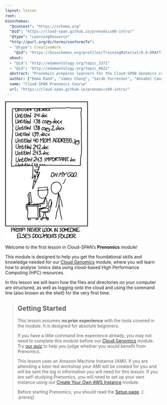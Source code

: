 ```yaml
---
layout: lesson
root: .
bioschemas:
  "@context": "https://schema.org"
  "@id": "https://cloud-span.github.io/prenomics00-intro/"
  "@type": "LearningResource"
  "http://purl.org/dc/terms/conformsTo":
  - "@type": CreativeWork
    "@id": "https://bioschemas.org/profiles/TrainingMaterial/0.9-DRAFT-2020_12_08/"
  about:
  - "@id": "http://edamontology.org/topic_3372"
  - "@id": "http://edamontology.org/topic_0622"
  abstract: "Prenomics prepares learners for the Cloud-SPAN Genomics course. It teaches the basics of command-line programming, including: (1) file directory structure, (2) use of command-line utilities to connect to and use cloud computing and storage resources and (3) basic shell commands for file navigation and basic script writing."
  author: ["Emma Rand", "James Chong", "Sarah Forrester", "Annabel Cansdale", "Jorge Buenabad-Chavez", "Evelyn Greeves"]
  name: "Cloud-SPAN Prenomics Course"
  url: "https://cloud-span.github.io/prenomics00-intro/"
---
```

![A comic figure is looking over the shoulder of another and is shocked by a list of files with names like 'Untitled 138 copy.docx' and 'Untitled 243.doc'. Caption: 'Protip: Never look in someone else's documents folder'.](fig/xkcd-comic-file-names.png)

Welcome to the first lesson in Cloud-SPAN’s **Prenomics** module!

This module is designed to help you get the foundational skills and knowledge needed for our [Cloud Genomics](https://cloud-span.github.io/genomics01-intro/) module, where you will learn how to analyse ‘omics data using cloud-based High Performance Computing (HPC) resources.

In this lesson we will learn how the files and directories on your computer are structured, as well as logging onto the cloud and using the command line (also known as the shell) for the very first time. 


> ## Getting Started
>
> This lesson assumes **no prior experience** with the tools covered in the module. It is designed for absolute beginners.
>
> If you have a little command line experience already, you may not need to complete this module before our [Cloud Genomics](https://cloud-span.github.io/genomics01-intro/) module. Try [our quiz](https://shiny.york.ac.uk/er13/prenomics-quiz/#section-some-general-questions) to help you judge whether you would benefit from Prenomics.
>
> This lesson uses an Amazon Machine Instance (AMI). If you are attending a tutor-led workshop your AMI will be created for you and will be sent the log in information you will need for this lesson. If you are self-studying Prenomics, you will need to set up your own instance using our [Create Your Own AWS Instance](https://cloud-span.github.io/create-aws-instance-0-overview/) module.
> 
> Before starting Prenomics, you should read the [Setup page](https://cloud-span.github.io/prenomics01-file-directories/setup.html). 
{: .prereq}
